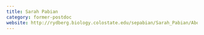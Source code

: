 ```yaml
---
title: Sarah Pabian
category: former-postdoc
website: http://rydberg.biology.colostate.edu/sepabian/Sarah_Pabian/About_Me.html
---
```


